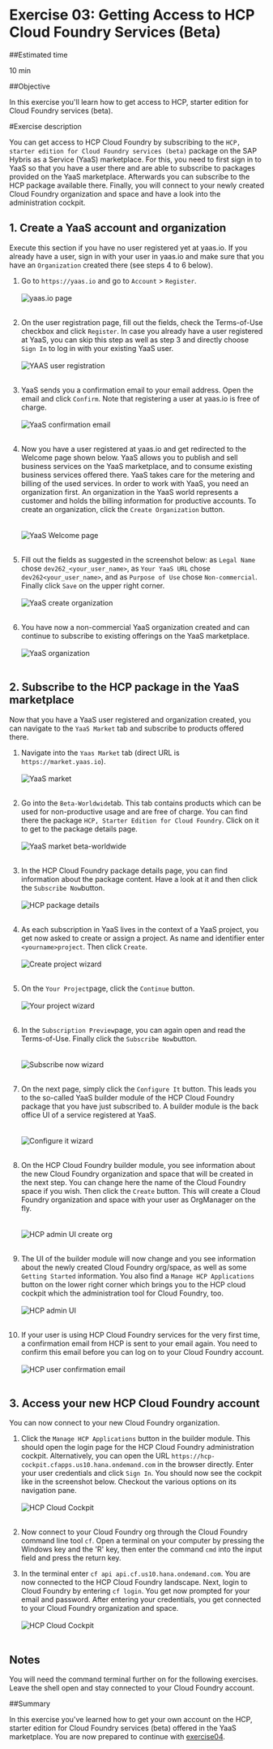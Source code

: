 # Exercise 03: Getting Access to HCP Cloud Foundry Services (Beta)

##Estimated time

10 min

##Objective

In this exercise you'll learn how to get access to HCP, starter edition for Cloud Foundry services (beta).

#Exercise description

You can get access to HCP Cloud Foundry by subscribing to the ```HCP, starter edition for Cloud Foundry services (beta)``` package on  the SAP Hybris as a Service (YaaS) marketplace. For this, you need to first sign in to YaaS so that you have a user there and are able to subscribe to packages provided on the YaaS marketplace. Afterwards you can subscribe to the HCP package available there. Finally, you will connect to your newly created Cloud Foundry organization and space and have a look into the administration cockpit.

## 1. Create a YaaS account and organization  

Execute this section if you have no user registered yet at yaas.io. If you already have a user, sign in with your user in yaas.io and make sure that you have an ```Organization``` created there (see steps 4 to 6 below).  

1. Go to ```https://yaas.io``` and go to ```Account``` > ```Register```.
<br><br>
![yaas.io page](/SAP/cloud-cf-casino/blob/master/img/img03_001.png?raw=true)
<br><br>

2. On the user registration page, fill out the fields, check the Terms-of-Use checkbox and click ```Register```. In case you already have a user registered at YaaS, you can skip this step as well as step 3 and directly choose ```Sign In``` to log in with your existing YaaS user.
<br><br>
![YAAS user registration](/SAP/cloud-cf-casino/blob/master/img/img03_002.png?raw=true)
<br><br>

3. YaaS sends you a confirmation email to your email address. Open the email and click ```Confirm```. Note that registering a user at yaas.io is free of charge.
<br><br>
![YaaS confirmation email](/SAP/cloud-cf-casino/blob/master/img/img03_003.png?raw=true)
<br><br>

4. Now you have a user registered at yaas.io and get redirected to the Welcome page shown below. YaaS allows you to publish and sell business services on the YaaS marketplace, and to consume existing business services offered there. YaaS takes care for the metering and billing of the used services. In order to work with YaaS, you need an organization first. An organization in the YaaS world represents a customer and holds the billing information for productive accounts. To create an organization, click the ```Create Organization``` button.   
<br><br>
![YaaS Welcome page](/SAP/cloud-cf-casino/blob/master/img/img03_004.png?raw=true)
<br><br>

5. Fill out the fields as suggested in the screenshot below: as ```Legal Name``` chose ```dev262_<your_user_name>```, as ```Your YaaS URL``` chose ```dev262<your_user_name>```, and as ```Purpose of Use``` chose ```Non-commercial```. Finally click ```Save``` on the upper right corner.
<br><br>
![YaaS create organization](/SAP/cloud-cf-casino/blob/master/img/img03_005.png?raw=true)
<br><br>

6. You have now a non-commercial YaaS organization created and can continue to subscribe to existing offerings on the YaaS marketplace.
<br><br>
![YaaS organization](/SAP/cloud-cf-casino/blob/master/img/img03_006.png?raw=true)
<br><br>

## 2. Subscribe to the HCP package in the YaaS marketplace

Now that you have a YaaS user registered and organization created, you can navigate to the ```YaaS Market``` tab and subscribe to products offered there.

1. Navigate into the ```Yaas Market``` tab (direct URL is ```https://market.yaas.io```).
<br><br>
![YaaS market](/SAP/cloud-cf-casino/blob/master/img/img03_007.png?raw=true)
<br><br>

2. Go into the ```Beta-Worldwide```tab. This tab contains products which can be used for non-productive usage and are free of charge.
You can find there the package ```HCP, Starter Edition for Cloud Foundry```. Click on it to get to the package details page.
<br><br>
![YaaS market beta-worldwide](/SAP/cloud-cf-casino/blob/master/img/img03_008.png?raw=true)
<br><br>

3. In the HCP Cloud Foundry package details page, you can find information about the package content. Have a look at it and then click the ```Subscribe Now```button.
<br><br>
![HCP package details](/SAP/cloud-cf-casino/blob/master/img/img03_009.png?raw=true)
<br><br>

4. As each subscription in YaaS lives in the context of a YaaS project, you get now asked to create or assign a project. As name and identifier enter ```<yourname>project```. Then click ```Create```.
<br><br>
![Create project wizard](/SAP/cloud-cf-casino/blob/master/img/img03_010.png?raw=true)
<br><br>

5. On the ```Your Project```page, click the ```Continue``` button.
<br><br>
![Your project wizard](/SAP/cloud-cf-casino/blob/master/img/img03_011.png?raw=true)
<br><br>

6. In the ```Subscription Preview```page, you can again open and read the Terms-of-Use. Finally click the ```Subscribe Now```button.   
<br><br>
![Subscribe now wizard](/SAP/cloud-cf-casino/blob/master/img/img03_012.png?raw=true)
<br><br>

7. On the next page, simply click the ```Configure It``` button. This leads you to the so-called YaaS builder module of the HCP Cloud Foundry package that you have just subscribed to. A builder module is the back office UI of a service registered at YaaS.   
<br><br>
![Configure it wizard](/SAP/cloud-cf-casino/blob/master/img/img03_013.png?raw=true)
<br><br>

8. On the HCP Cloud Foundry builder module, you see information about the new Cloud Foundry organization and space that will be created in the next step. You can change here the name of the Cloud Foundry space if you wish. Then click the ```Create``` button. This will  create a Cloud Foundry organization and space with your user as OrgManager on the fly.    
<br><br>
![HCP admin UI create org](/SAP/cloud-cf-casino/blob/master/img/img03_014.png?raw=true)
<br><br>

9. The UI of the builder module will now change and you see information about the newly created Cloud Foundry org/space, as well as some ```Getting Started``` information. You also find a ```Manage HCP Applications``` button on the lower right corner which brings you to the HCP cloud cockpit which the administration tool for Cloud Foundry, too.
<br><br>
![HCP admin UI](/SAP/cloud-cf-casino/blob/master/img/img03_015.png?raw=true)
<br><br>

10. If your user is using HCP Cloud Foundry services for the very first time, a confirmation email from HCP is sent to your email again. You need to confirm this email before you can log on to your Cloud Foundry account.
<br><br>
![HCP user confirmation email](/SAP/cloud-cf-casino/blob/master/img/img03_016.png?raw=true)
<br><br>

## 3. Access your new HCP Cloud Foundry account

You can now connect to your new Cloud Foundry organization.

1. Click the ```Manage HCP Applications``` button in the builder module. This should open the login page for the HCP Cloud Foundry administration cockpit. Alternatively, you can open the URL ```https://hcp-cockpit.cfapps.us10.hana.ondemand.com``` in the browser directly. Enter your user credentials and click ```Sign In```. You should now see the cockpit like in the screenshot below. Checkout the various options on its navigation pane.
<br><br>
![HCP Cloud Cockpit](/SAP/cloud-cf-casino/blob/master/img/img03_017.png?raw=true)
<br><br>

2. Now connect to your Cloud Foundry org through the Cloud Foundry command line tool ```cf```. Open a terminal on your computer by
pressing the Windows key and the 'R' key, then enter the command ```cmd``` into the input field and press the return key.

3. In the terminal enter ```cf api api.cf.us10.hana.ondemand.com```. You are now connected to the HCP Cloud Foundry landscape. Next, login to Cloud Foundry by entering ```cf login```. You get now prompted for your email and password. After entering your credentials, you get connected to your Cloud Foundry organization and space.
<br><br>
![HCP Cloud Cockpit](/SAP/cloud-cf-casino/blob/master/img/img03_018.png?raw=true)
<br><br>

## Notes

You will need the command terminal further on for the following exercises. Leave the shell open and stay connected to your Cloud Foundry account.

##Summary

In this exercise you've learned how to get your own account on the HCP, starter edition for Cloud Foundry services (beta) offered in the YaaS marketplace. You are now prepared to continue with [exercise04](../exercise04).

